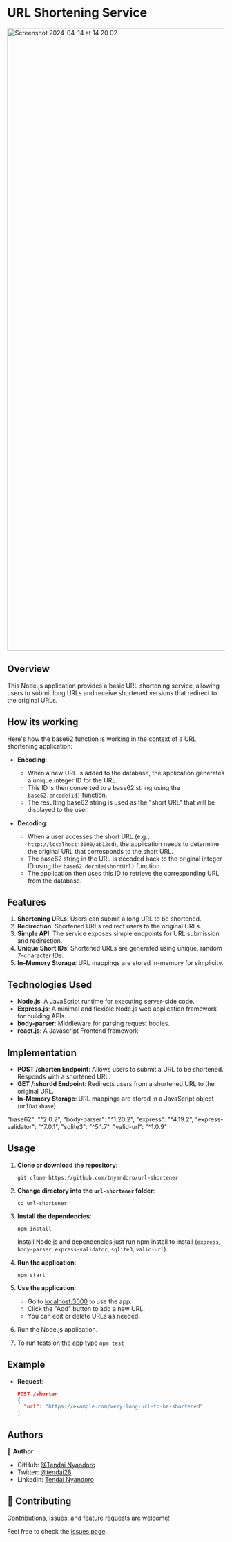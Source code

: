 # URL Shortening Service


<img width="1440" alt="Screenshot 2024-04-14 at 14 20 02" src="https://github.com/tnyandoro/url-shortener/assets/30318155/33d1b697-accd-4e9b-a30e-ae811efb147c">

## Overview

This Node.js application provides a basic URL shortening service, allowing users to submit long URLs and receive shortened versions that redirect to the original URLs.

## How its working 

Here's how the base62 function is working in the context of a URL shortening application:

- **Encoding**:
  - When a new URL is added to the database, the application generates a unique integer ID for the URL.
  - This ID is then converted to a base62 string using the `base62.encode(id)` function.
  - The resulting base62 string is used as the "short URL" that will be displayed to the user.

- **Decoding**:
  - When a user accesses the short URL (e.g., `http://localhost:3000/ab12cd`), the application needs to determine the original URL that corresponds to the short URL.
  - The base62 string in the URL is decoded back to the original integer ID using the `base62.decode(shortUrl)` function.
  - The application then uses this ID to retrieve the corresponding URL from the database.

## Features

1. **Shortening URLs**: Users can submit a long URL to be shortened.
2. **Redirection**: Shortened URLs redirect users to the original URLs.
3. **Simple API**: The service exposes simple endpoints for URL submission and redirection.
4. **Unique Short IDs**: Shortened URLs are generated using unique, random 7-character IDs.
5. **In-Memory Storage**: URL mappings are stored in-memory for simplicity.

## Technologies Used

- **Node.js**: A JavaScript runtime for executing server-side code.
- **Express.js**: A minimal and flexible Node.js web application framework for building APIs.
- **body-parser**: Middleware for parsing request bodies.
- **react.js**: A Javascript Frontend framework

## Implementation

- **POST /shorten Endpoint**: Allows users to submit a URL to be shortened. Responds with a shortened URL.
- **GET /:shortId Endpoint**: Redirects users from a shortened URL to the original URL.
- **In-Memory Storage**: URL mappings are stored in a JavaScript object (`urlDatabase`).

"base62": "^2.0.2",
    "body-parser": "^1.20.2",
    "express": "^4.19.2",
    "express-validator": "^7.0.1",
    "sqlite3": "^5.1.7",
    "valid-url": "^1.0.9"

## Usage

1. **Clone or download the repository**:

   ```shell
   git clone https://github.com/tnyandoro/url-shortener
   ```

2. **Change directory into the `url-shortener` folder**:

   ```shell
   cd url-shortener
   ```

3. **Install the dependencies**:

   ```shell
   npm install
   ```

   Install Node.js and dependencies just run npm install to install (`express`, `body-parser`, `express-validator`, `sqlite3`, `valid-url`).

4. **Run the application**:

   ```shell
   npm start
   ```

5. **Use the application**:
   - Go to [localhost:3000](http://localhost:3000) to use the app.
   - Click the "Add" button to add a new URL.
   - You can edit or delete URLs as needed.
6. Run the Node.js application.
7. To run tests on the app type `npm test`

## Example

- **Request**:

  ```json
  POST /shorten
  {
    "url": "https://example.com/very-long-url-to-be-shortened"
  }

## Authors

👤 **Author**

- GitHub: [@Tendai Nyandoro](https://github.com/tnyandoro)
- Twitter: [@tendai28](https://twitter.com/tendai28)
- LinkedIn: [Tendai Nyandoro](https://www.linkedin.com/in/tendai-nyandoro-a8060826/)

## 🤝 Contributing

Contributions, issues, and feature requests are welcome!

Feel free to check the [issues page](https://github.com/tnyandoro/url-shortener).
